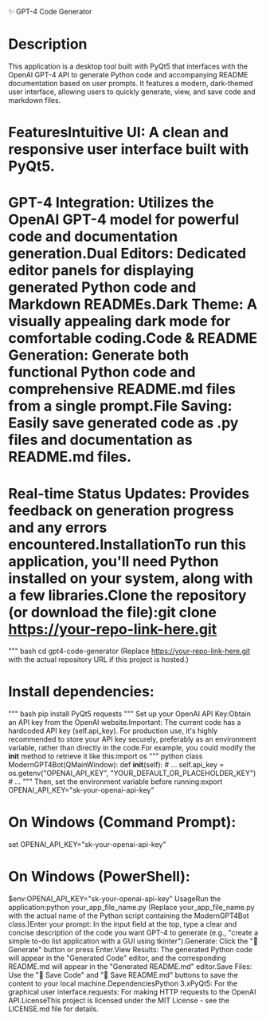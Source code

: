 ✨ GPT-4 Code Generator
# Description
This application is a desktop tool built with PyQt5 that interfaces with the OpenAI GPT-4 API to generate Python code and accompanying README documentation based on user prompts. It features a modern, dark-themed user interface, allowing users to quickly generate, view, and save code and markdown files.
# FeaturesIntuitive UI: A clean and responsive user interface built with PyQt5.
# GPT-4 Integration: Utilizes the OpenAI GPT-4 model for powerful code and documentation generation.Dual Editors: Dedicated editor panels for displaying generated Python code and Markdown READMEs.Dark Theme: A visually appealing dark mode for comfortable coding.Code & README Generation: Generate both functional Python code and comprehensive README.md files from a single prompt.File Saving: Easily save generated code as .py files and documentation as README.md files.
# Real-time Status Updates: Provides feedback on generation progress and any errors encountered.InstallationTo run this application, you'll need Python installed on your system, along with a few libraries.Clone the repository (or download the file):git clone https://your-repo-link-here.git
""" bash
cd gpt4-code-generator
(Replace https://your-repo-link-here.git with the actual repository URL if this project is hosted.)
# Install dependencies:
""" bash
pip install PyQt5 requests
"""
Set up your OpenAI API Key:Obtain an API key from the OpenAI website.Important: The current code has a hardcoded API key (self.api_key). For production use, it's highly recommended to store your API key securely, preferably as an environment variable, rather than directly in the code.For example, you could modify the __init__ method to retrieve it like this:import os
""" python
class ModernGPT4Bot(QMainWindow):
    def __init__(self):
        # ...
        self.api_key = os.getenv("OPENAI_API_KEY", "YOUR_DEFAULT_OR_PLACEHOLDER_KEY")
        # ...
"""
Then, set the environment variable before running:export OPENAI_API_KEY="sk-your-openai-api-key"
# On Windows (Command Prompt):
set OPENAI_API_KEY="sk-your-openai-api-key"
# On Windows (PowerShell):
$env:OPENAI_API_KEY="sk-your-openai-api-key"
UsageRun the application:python your_app_file_name.py
(Replace your_app_file_name.py with the actual name of the Python script containing the ModernGPT4Bot class.)Enter your prompt: In the input field at the top, type a clear and concise description of the code you want GPT-4 to generate (e.g., "create a simple to-do list application with a GUI using tkinter").Generate: Click the "🚀 Generate" button or press Enter.View Results: The generated Python code will appear in the "Generated Code" editor, and the corresponding README.md will appear in the "Generated README.md" editor.Save Files: Use the "💾 Save Code" and "📄 Save README.md" buttons to save the content to your local machine.DependenciesPython 3.xPyQt5: For the graphical user interface.requests: For making HTTP requests to the OpenAI API.LicenseThis project is licensed under the MIT License - see the LICENSE.md file for details.


